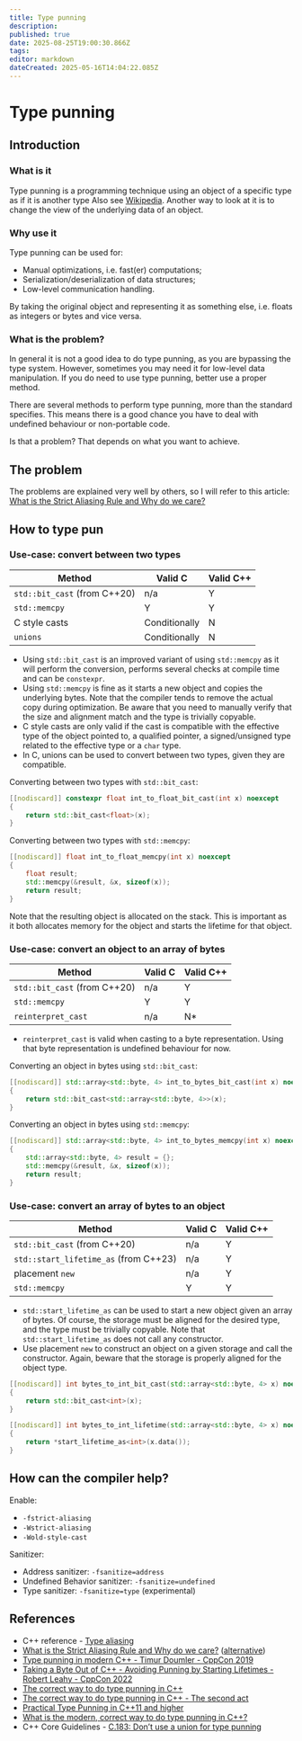 ```yaml
---
title: Type punning
description: 
published: true
date: 2025-08-25T19:00:30.866Z
tags: 
editor: markdown
dateCreated: 2025-05-16T14:04:22.085Z
---
```


# Type punning

## Introduction

### What is it

Type punning is a programming technique using an object of a specific type as if it is another type Also see [Wikipedia](https://en.wikipedia.org/wiki/Type_punning). Another way to look at it is to change the view of the underlying data of an object.

### Why use it

Type punning can be used for:
* Manual optimizations, i.e. fast(er) computations;
* Serialization/deserialization of data structures;
* Low-level communication handling.

By taking the original object and representing it as something else, i.e. floats as integers or bytes and vice versa.

### What is the problem?

In general it is not a good idea to do type punning, as you are bypassing the type system. However, sometimes you may need it for low-level data manipulation. If you do need to use type punning, better use a proper method.

There are several methods to perform type punning, more than the standard specifies. This means there is a good chance you have to deal with undefined behaviour or non-portable code.

Is that a problem? That depends on what you want to achieve.

## The problem

The problems are explained very well by others, so I will refer to this article: [What is the Strict Aliasing Rule and Why do we care?](https://gist.github.com/shafik/848ae25ee209f698763cffee272a58f8)

## How to type pun

### Use-case: convert between two types

Method | Valid C | Valid C++
| --- | --- | --- |
| `std::bit_cast` (from C++20) | n/a | Y |
| `std::memcpy` | Y | Y |
| C style casts | Conditionally | N |
| `unions` | Conditionally | N |

* Using `std::bit_cast` is an improved variant of using `std::memcpy` as it will perform the conversion, performs several checks at compile time and can be `constexpr`.
* Using `std::memcpy` is fine as it starts a new object and copies the underlying bytes. Note that the compiler tends to remove the actual copy during optimization. Be aware that you need to manually verify that the size and alignment match and the type is trivially copyable.
* C style casts are only valid if the cast is compatible with the effective type of the object pointed to, a qualified pointer, a signed/unsigned type related to the effective type or a `char` type.
* In C, unions can be used to convert between two types, given they are compatible.

Converting between two types with `std::bit_cast`:
```C++
[[nodiscard]] constexpr float int_to_float_bit_cast(int x) noexcept
{
    return std::bit_cast<float>(x);
}
```

Converting between two types with `std::memcpy`:
```C++
[[nodiscard]] float int_to_float_memcpy(int x) noexcept
{
    float result;
    std::memcpy(&result, &x, sizeof(x));
    return result;
}
```

Note that the resulting object is allocated on the stack. This is important as it both allocates memory for the object and starts the lifetime for that object.

### Use-case: convert an object to an array of bytes

Method | Valid C | Valid C++
| --- | --- | --- |
| `std::bit_cast` (from C++20) | n/a | Y |
| `std::memcpy` | Y | Y |
| `reinterpret_cast` | n/a | N* |

* `reinterpret_cast` is valid when casting to a byte representation. Using that byte representation is undefined behaviour for now.

Converting an object in bytes using `std::bit_cast`:
```C++
[[nodiscard]] std::array<std::byte, 4> int_to_bytes_bit_cast(int x) noexcept
{
    return std::bit_cast<std::array<std::byte, 4>>(x);
}
```

Converting an object in bytes using `std::memcpy`:
```C++
[[nodiscard]] std::array<std::byte, 4> int_to_bytes_memcpy(int x) noexcept
{
    std::array<std::byte, 4> result = {};
    std::memcpy(&result, &x, sizeof(x));
    return result;
}
```

### Use-case: convert an array of bytes to an object

Method | Valid C | Valid C++
| --- | --- | --- |
| `std::bit_cast` (from C++20) | n/a | Y |
| `std::start_lifetime_as` (from C++23) | n/a | Y |
| placement `new` | n/a | Y |
| `std::memcpy` | Y | Y |

* `std::start_lifetime_as` can be used to start a new object given an array of bytes. Of course, the storage must be aligned for the desired type, and the type must be trivially copyable. Note that `std::start_lifetime_as` does not call any constructor.
* Use placement `new` to construct an object on a given storage and call the constructor. Again, beware that the storage is properly aligned for the object type.

```C++
[[nodiscard]] int bytes_to_int_bit_cast(std::array<std::byte, 4> x) noexcept
{
    return std::bit_cast<int>(x);
}
```

```C++
[[nodiscard]] int bytes_to_int_lifetime(std::array<std::byte, 4> x) noexcept
{
    return *start_lifetime_as<int>(x.data());
}
```

## How can the compiler help?

Enable:
* `-fstrict-aliasing`
* `-Wstrict-aliasing`
* `-Wold-style-cast`

Sanitizer:
* Address sanitizer: `-fsanitize=address`
* Undefined Behavior sanitizer: `-fsanitize=undefined`
* Type sanitizer: `-fsanitize=type` (experimental)

## References

* C++ reference - [Type aliasing](https://en.cppreference.com/w/cpp/language/reinterpret_cast#Type_aliasing)
* [What is the Strict Aliasing Rule and Why do we care?](https://gist.github.com/shafik/848ae25ee209f698763cffee272a58f8) ([alternative](https://accu.org/journals/overload/28/160/anonymous/))
* [Type punning in modern C++ - Timur Doumler - CppCon 2019](https://www.youtube.com/watch?v=_qzMpk-22cc)
* [Taking a Byte Out of C++ - Avoiding Punning by Starting Lifetimes - Robert Leahy - CppCon 2022](https://www.youtube.com/watch?v=pbkQG09grFw)
* [The correct way to do type punning in C++](https://andreasfertig.com/blog/2025/03/the-correct-way-to-do-type-punning-in-cpp/)
* [The correct way to do type punning in C++ - The second act](https://andreasfertig.com/blog/2025/04/the-correct-way-to-do-type-punning-in-cpp-the-second-act/)
* [Practical Type Punning in C++11 and higher](https://blog.hiebl.cc/posts/practical-type-punning-in-cpp/)
* [What is the modern, correct way to do type punning in C++?](https://stackoverflow.com/questions/67636231/what-is-the-modern-correct-way-to-do-type-punning-in-c)
* C++ Core Guidelines - [C.183: Don’t use a union for type punning](https://isocpp.github.io/CppCoreGuidelines/CppCoreGuidelines#Ru-pun)


 
 
